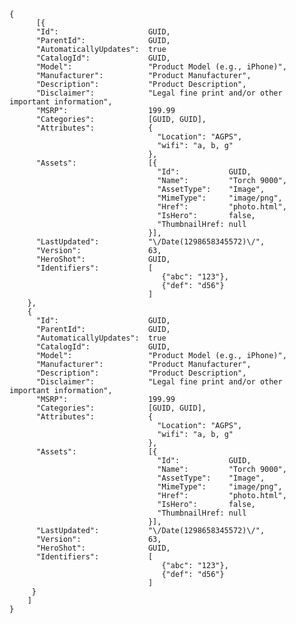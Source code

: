     {
          [{
          "Id":                    GUID,
          "ParentId":              GUID,
          "AutomaticallyUpdates":  true
          "CatalogId":             GUID,
          "Model":                 "Product Model (e.g., iPhone)",
          "Manufacturer":          "Product Manufacturer",
          "Description":           "Product Description",
          "Disclaimer":            "Legal fine print and/or other important information",
          "MSRP":                  199.99
          "Categories":            [GUID, GUID],
          "Attributes":            { 
                                     "Location": "AGPS", 
                                     "wifi": "a, b, g" 
                                   },
          "Assets":                [{
                                     "Id":           GUID,
                                     "Name":         "Torch 9000",
                                     "AssetType":    "Image",
                                     "MimeType":     "image/png",
                                     "Href":         "photo.html",
                                     "IsHero":       false,
                                     "ThumbnailHref: null
                                   }],
          "LastUpdated":           "\/Date(1298658345572)\/",
          "Version":               63,
          "HeroShot":              GUID,
          "Identifiers":           [
                                      {"abc": "123"},
                                      {"def": "d56"}
                                   ]
        },
        {
          "Id":                    GUID,
          "ParentId":              GUID,
          "AutomaticallyUpdates":  true
          "CatalogId":             GUID,
          "Model":                 "Product Model (e.g., iPhone)",
          "Manufacturer":          "Product Manufacturer",
          "Description":           "Product Description",
          "Disclaimer":            "Legal fine print and/or other important information",
          "MSRP":                  199.99
          "Categories":            [GUID, GUID],
          "Attributes":            { 
                                     "Location": "AGPS", 
                                     "wifi": "a, b, g" 
                                   },
          "Assets":                [{
                                     "Id":           GUID,
                                     "Name":         "Torch 9000",
                                     "AssetType":    "Image",
                                     "MimeType":     "image/png",
                                     "Href":         "photo.html",
                                     "IsHero":       false,
                                     "ThumbnailHref: null
                                   }],
          "LastUpdated":           "\/Date(1298658345572)\/",
          "Version":               63,
          "HeroShot":              GUID,
          "Identifiers":           [
                                      {"abc": "123"},
                                      {"def": "d56"}
                                   ]
         }
        ]
    }
